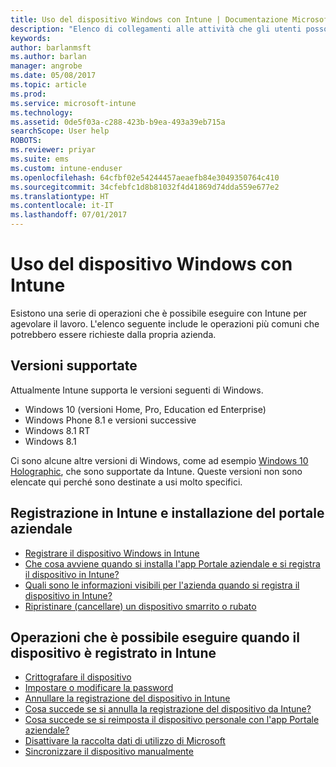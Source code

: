 ```yaml
---
title: Uso del dispositivo Windows con Intune | Documentazione Microsoft
description: "Elenco di collegamenti alle attività che gli utenti possono eseguire nel loro dispositivo Windows quando viene registrato in Intune"
keywords: 
author: barlanmsft
ms.author: barlan
manager: angrobe
ms.date: 05/08/2017
ms.topic: article
ms.prod: 
ms.service: microsoft-intune
ms.technology: 
ms.assetid: 0de5f03a-c288-423b-b9ea-493a39eb715a
searchScope: User help
ROBOTS: 
ms.reviewer: priyar
ms.suite: ems
ms.custom: intune-enduser
ms.openlocfilehash: 64cfbf02e54244457aeaefb84e3049350764c410
ms.sourcegitcommit: 34cfebfc1d8b81032f4d41869d74dda559e677e2
ms.translationtype: HT
ms.contentlocale: it-IT
ms.lasthandoff: 07/01/2017
---
```

# <a name="using-your-windows-device-with-intune"></a>Uso del dispositivo Windows con Intune

Esistono una serie di operazioni che è possibile eseguire con Intune per agevolare il lavoro. L'elenco seguente include le operazioni più comuni che potrebbero essere richieste dalla propria azienda.

## <a name="supported-versions"></a>Versioni supportate

Attualmente Intune supporta le versioni seguenti di Windows.

* Windows 10 (versioni Home, Pro, Education ed Enterprise)
* Windows Phone 8.1 e versioni successive
* Windows 8.1 RT
* Windows 8.1

Ci sono alcune altre versioni di Windows, come ad esempio [Windows 10 Holographic](https://www.microsoft.com/hololens), che sono supportate da Intune. Queste versioni non sono elencate qui perché sono destinate a usi molto specifici.

## <a name="enrolling-into-intune-and-installing-the-company-portal"></a>Registrazione in Intune e installazione del portale aziendale

- [Registrare il dispositivo Windows in Intune](enroll-your-device-in-intune-windows.md)
- [Che cosa avviene quando si installa l'app Portale aziendale e si registra il dispositivo in Intune?](what-happens-if-you-install-the-company-portal-app-and-enroll-your-device-in-intune-windows.md)
- [Quali sono le informazioni visibili per l'azienda quando si registra il dispositivo in Intune?](what-info-can-your-company-see-when-you-enroll-your-device-in-intune.md)
- [Ripristinare (cancellare) un dispositivo smarrito o rubato](reset-erase-your-device-cpwebsite.md)

## <a name="things-you-can-do-when-your-device-is-enrolled-in-intune"></a>Operazioni che è possibile eseguire quando il dispositivo è registrato in Intune

- [Crittografare il dispositivo](encrypt-your-device-windows.md)
- [Impostare o modificare la password](set-or-change-your-password-windows.md)
- [Annullare la registrazione del dispositivo in Intune](unenroll-your-device-from-intune-windows.md)
- [Cosa succede se si annulla la registrazione del dispositivo da Intune?](what-happens-if-you-unenroll-your-device-from-intune-windows.md)
- [Cosa succede se si reimposta il dispositivo personale con l'app Portale aziendale?](what-happens-if-you-reset-your-device-using-the-company-portal-windows.md)
- [Disattivare la raccolta dati di utilizzo di Microsoft](turn-off-microsoft-usage-data-collection-windows.md)
- [Sincronizzare il dispositivo manualmente](sync-your-device-manually-windows.md)

